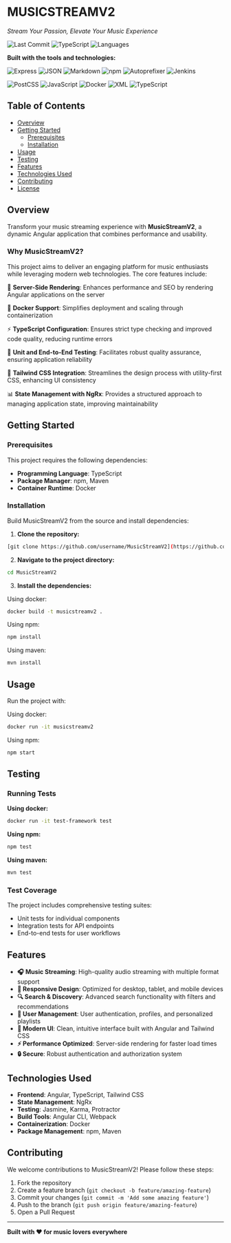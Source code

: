 # MUSICSTREAMV2

*Stream Your Passion, Elevate Your Music Experience*

![Last Commit](https://img.shields.io/badge/last%20commit-february-gray?style=flat-square&logo=git)
![TypeScript](https://img.shields.io/badge/typescript-46.9%25-blue?style=flat-square&logo=typescript)
![Languages](https://img.shields.io/badge/languages-6-blue?style=flat-square)

**Built with the tools and technologies:**

![Express](https://img.shields.io/badge/Express-black?style=flat-square&logo=express&logoColor=white)
![JSON](https://img.shields.io/badge/JSON-black?style=flat-square&logo=json&logoColor=white)
![Markdown](https://img.shields.io/badge/Markdown-black?style=flat-square&logo=markdown&logoColor=white)
![npm](https://img.shields.io/badge/npm-red?style=flat-square&logo=npm&logoColor=white)
![Autoprefixer](https://img.shields.io/badge/Autoprefixer-red?style=flat-square&logo=autoprefixer&logoColor=white)
![Jenkins](https://img.shields.io/badge/Jenkins-brown?style=flat-square&logo=jenkins&logoColor=white)

![PostCSS](https://img.shields.io/badge/PostCSS-orange?style=flat-square&logo=postcss&logoColor=white)
![JavaScript](https://img.shields.io/badge/JavaScript-yellow?style=flat-square&logo=javascript&logoColor=black)
![Docker](https://img.shields.io/badge/Docker-blue?style=flat-square&logo=docker&logoColor=white)
![XML](https://img.shields.io/badge/XML-blue?style=flat-square&logo=xml&logoColor=white)
![TypeScript](https://img.shields.io/badge/TypeScript-blue?style=flat-square&logo=typescript&logoColor=white)

## Table of Contents

- [Overview](#overview)
- [Getting Started](#getting-started)
  - [Prerequisites](#prerequisites)
  - [Installation](#installation)
- [Usage](#usage)
- [Testing](#testing)
- [Features](#features)
- [Technologies Used](#technologies-used)
- [Contributing](#contributing)
- [License](#license)

## Overview

Transform your music streaming experience with **MusicStreamV2**, a dynamic Angular application that combines performance and usability.

### Why MusicStreamV2?

This project aims to deliver an engaging platform for music enthusiasts while leveraging modern web technologies. The core features include:

🎵 **Server-Side Rendering**: Enhances performance and SEO by rendering Angular applications on the server

🐳 **Docker Support**: Simplifies deployment and scaling through containerization

⚡ **TypeScript Configuration**: Ensures strict type checking and improved code quality, reducing runtime errors

🧪 **Unit and End-to-End Testing**: Facilitates robust quality assurance, ensuring application reliability

🎨 **Tailwind CSS Integration**: Streamlines the design process with utility-first CSS, enhancing UI consistency

📊 **State Management with NgRx**: Provides a structured approach to managing application state, improving maintainability

## Getting Started

### Prerequisites

This project requires the following dependencies:

- **Programming Language**: TypeScript
- **Package Manager**: npm, Maven
- **Container Runtime**: Docker

### Installation

Build MusicStreamV2 from the source and install dependencies:

1. **Clone the repository:**
```bash
[git clone https://github.com/username/MusicStreamV2](https://github.com/BelAnouar/MusicStreamV2)
```

2. **Navigate to the project directory:**
```bash
cd MusicStreamV2
```

3. **Install the dependencies:**

Using docker:
```bash
docker build -t musicstreamv2 .
```

Using npm:
```bash
npm install
```

Using maven:
```bash
mvn install
```

## Usage

Run the project with:

Using docker:
```bash
docker run -it musicstreamv2
```

Using npm:
```bash
npm start
```

## Testing

### Running Tests

**Using docker:**
```bash
docker run -it test-framework test
```

**Using npm:**
```bash
npm test
```

**Using maven:**
```bash
mvn test
```

### Test Coverage

The project includes comprehensive testing suites:
- Unit tests for individual components
- Integration tests for API endpoints
- End-to-end tests for user workflows

## Features

- **🎧 Music Streaming**: High-quality audio streaming with multiple format support
- **📱 Responsive Design**: Optimized for desktop, tablet, and mobile devices
- **🔍 Search & Discovery**: Advanced search functionality with filters and recommendations
- **👤 User Management**: User authentication, profiles, and personalized playlists
- **🎨 Modern UI**: Clean, intuitive interface built with Angular and Tailwind CSS
- **⚡ Performance Optimized**: Server-side rendering for faster load times
- **🔒 Secure**: Robust authentication and authorization system

## Technologies Used

- **Frontend**: Angular, TypeScript, Tailwind CSS
- **State Management**: NgRx
- **Testing**: Jasmine, Karma, Protractor
- **Build Tools**: Angular CLI, Webpack
- **Containerization**: Docker
- **Package Management**: npm, Maven

## Contributing

We welcome contributions to MusicStreamV2! Please follow these steps:

1. Fork the repository
2. Create a feature branch (`git checkout -b feature/amazing-feature`)
3. Commit your changes (`git commit -m 'Add some amazing feature'`)
4. Push to the branch (`git push origin feature/amazing-feature`)
5. Open a Pull Request


---

**Built with ❤️ for music lovers everywhere**
